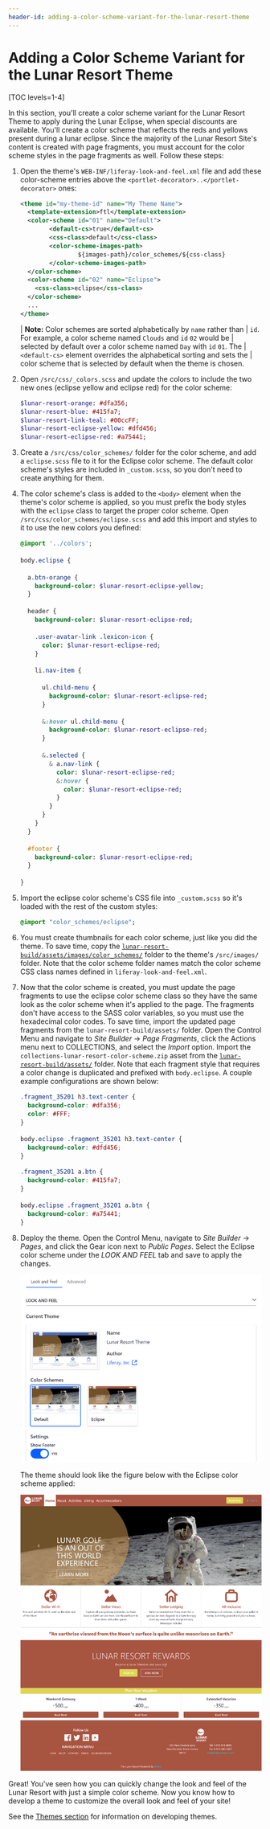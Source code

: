 ```yaml
---
header-id: adding-a-color-scheme-variant-for-the-lunar-resort-theme
---
```


# Adding a Color Scheme Variant for the Lunar Resort Theme

[TOC levels=1-4]

In this section, you'll create a color scheme variant for the Lunar Resort Theme 
to apply during the Lunar Eclipse, when special discounts are available. You'll 
create a color scheme that reflects the reds and yellows present during a lunar 
eclipse. Since the majority of the Lunar Resort Site's content is created with 
page fragments, you must account for the color scheme styles in the page 
fragments as well. Follow these steps:

1.  Open the theme's `WEB-INF/liferay-look-and-feel.xml` file and add these 
    color-scheme entries above the `<portlet-decorator>..</portlet-decorator>` 
    ones:

    ```xml
    <theme id="my-theme-id" name="My Theme Name">
      <template-extension>ftl</template-extension>
      <color-scheme id="01" name="Default">
      		<default-cs>true</default-cs>
      		<css-class>default</css-class>
      		<color-scheme-images-path>
      				${images-path}/color_schemes/${css-class}
      		</color-scheme-images-path>
      </color-scheme>
      <color-scheme id="02" name="Eclipse">
      	<css-class>eclipse</css-class>
      </color-scheme>
      ...
    </theme>
    ```

    | **Note:** Color schemes are sorted alphabetically by `name` rather than 
    | `id`. For example, a color scheme named `Clouds` and `id` `02` would be 
    | selected by default over a color scheme named `Day` with `id` `01`. The 
    | `<default-cs>` element overrides the alphabetical sorting and sets the 
    | color scheme that is selected by default when the theme is chosen.  

2.  Open `/src/css/_colors.scss` and update the colors to include the two new 
    ones (eclipse yellow and eclipse red) for the color scheme:

    ```sass    
    $lunar-resort-orange: #dfa356;
    $lunar-resort-blue: #415fa7;
    $lunar-resort-link-teal: #00ccFF;
    $lunar-resort-eclipse-yellow: #dfd456;
    $lunar-resort-eclipse-red: #a75441;
    ```

3.  Create a `/src/css/color_schemes/` folder for the color scheme, and add a 
    `eclipse.scss` file to it for the Eclipse color scheme. The default color 
    scheme's styles are included in `_custom.scss`, so you don't need to create 
    anything for them. 

4.  The color scheme's class is added to the `<body>` element when the theme's 
    color scheme is applied, so you must prefix the body styles with the 
    `eclipse` class to target the proper color scheme. Open 
    `/src/css/color_schemes/eclipse.scss` and add this import and styles to it 
    to use the new colors you defined:

    ```sass
    @import '../colors';
    
    body.eclipse {
      
      a.btn-orange {
        background-color: $lunar-resort-eclipse-yellow;
      }
    
      header {
        background-color: $lunar-resort-eclipse-red;
    
        .user-avatar-link .lexicon-icon {
          color: $lunar-resort-eclipse-red;
        }
        
        li.nav-item {
          
          ul.child-menu {
            background-color: $lunar-resort-eclipse-red;
          }
            
          &:hover ul.child-menu {
            background-color: $lunar-resort-eclipse-red;
          }
          
          &.selected {
            & a.nav-link {
              color: $lunar-resort-eclipse-red;
              &:hover {
                color: $lunar-resort-eclipse-red;
              }
            }
          }
        }
      }
    
      #footer {
        background-color: $lunar-resort-eclipse-red;
      }
    
    }
    ```

5.  Import the eclipse color scheme's CSS file into `_custom.scss` so it's 
    loaded with the rest of the custom styles:

    ```sass
    @import "color_schemes/eclipse";
    ```

6.  You must create thumbnails for each color scheme, just like you did the 
    theme. To save time, copy the 
    [`lunar-resort-build/assets/images/color_schemes/`](https://github.com/liferay/liferay-docs/tree/master/en/developer/tutorials/code/lunar-resort-theme/lunar-resort-build/assets/images/color_schemes) 
    folder to the theme's 
    `/src/images/` folder. Note that the color scheme folder names match the 
    color scheme CSS class names defined in `liferay-look-and-feel.xml`.

7.  Now that the color scheme is created, you must update the page fragments to 
    use the eclipse color scheme class so they have the same look as the color 
    scheme when it's applied to the page. The fragments don't have access to the 
    SASS color variables, so you must use the hexadecimal color codes. To save 
    time, import the updated page fragments from the 
    `lunar-resort-build/assets/` folder. Open the Control Menu and navigate to 
    *Site Builder* &rarr; *Page Fragments*, click the Actions menu next to 
    COLLECTIONS, and select the *Import* option. Import the 
    `collections-lunar-resort-color-scheme.zip` asset from the 
    [`lunar-resort-build/assets/`](https://github.com/liferay/liferay-docs/tree/master/en/developer/tutorials/code/lunar-resort-theme/lunar-resort-build/assets) 
    folder. Note that each fragment style that requires a color change is 
    duplicated and prefixed with `body.eclipse`. A couple example configurations 
    are shown below:
    
    ```css
    .fragment_35201 h3.text-center {
      background-color: #dfa356;
      color: #FFF;
    }

    body.eclipse .fragment_35201 h3.text-center {
      background-color: #dfd456;
    }
    ```

    ```css
    .fragment_35201 a.btn {
      background-color: #415fa7;
    }

    body.eclipse .fragment_35201 a.btn {
      background-color: #a75441;
    }
    ```

8.  Deploy the theme. Open the Control Menu, navigate to *Site Builder* &rarr; 
    *Pages*, and click the Gear icon next to *Public Pages*. Select the Eclipse 
    color scheme under the *LOOK AND FEEL* tab and save to apply the changes. 
    
    ![Figure 1: Color schemes are a good way to subtly change the look and feel of your site.](../../images/theme-tutorial-color-schemes.png)
    
    The theme should look like the figure below with the Eclipse color scheme 
    applied:

    ![Figure 2: The finished color scheme gives the Lunar Resort site a fiery glow.](../../images/theme-tutorial-eclipse-color-scheme.png)

Great! You've seen how you can quickly change the look and feel of the Lunar 
Resort with just a simple color scheme. Now you know how to develop a theme to 
customize the overall look and feel of your site! 

See the [Themes section](/docs/7-2/frameworks/-/knowledge_base/f/themes-introduction) 
for information on developing themes. 
